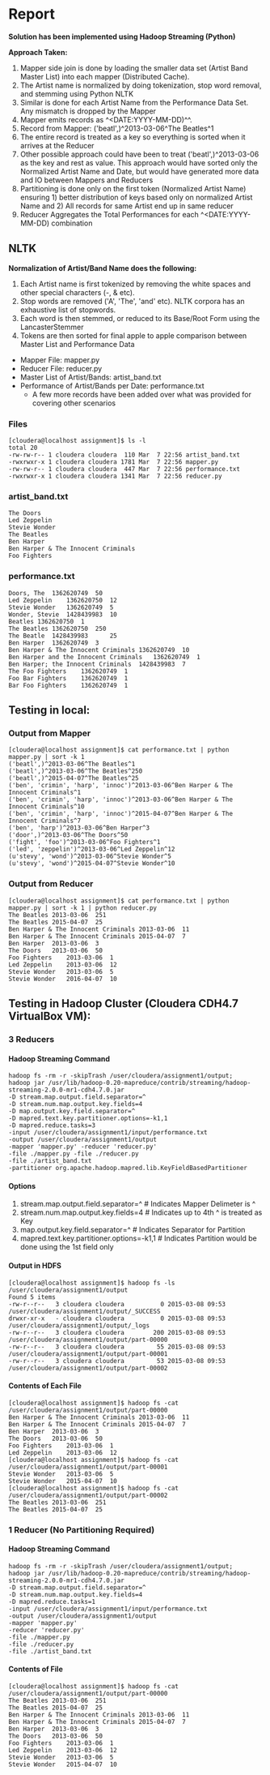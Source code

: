 # Report


**Solution has been implemented using Hadoop Streaming (Python)** 

**Approach Taken:**

1. Mapper side join is done by loading the smaller data set (Artist Band Master List) into each mapper (Distributed Cache).
2. The Artist name is normalized by doing tokenization, stop word removal, and stemming using Python NLTK
3. Similar is done for each Artist Name from the Performance Data Set. Any mismatch is dropped by the Mapper
4. Mapper emits records as <Normalized Artist Name>^<DATE:YYYY-MM-DD)^<Artist Name>^<Performance>.
5. Record from Mapper: ('beatl',)^2013-03-06^The Beatles^1
7. The entire record is treated as a key so everything is sorted when it arrives at the Reducer
8. Other possible approach could have been to treat ('beatl',)^2013-03-06 as the key and rest as value. This approach would 
have sorted only the Normalized Artist Name and Date, but would have generated more data and IO between Mappers and Reducers 
9. Partitioning is done only on the first token (Normalized Artist Name) ensuring 1) better distribution of keys
based only on normalized Artist Name and 2) All records for same Artist end up in same reducer 
10. Reducer Aggregates the Total Performances for each <Normalized Artist Name>^<DATE:YYYY-MM-DD) combination

## NLTK

**Normalization of Artist/Band Name does the following:**

1. Each Artist name is first tokenized by removing the white spaces and other special characters (-, & etc).
2. Stop words are removed ('A', 'The', 'and' etc). NLTK corpora has an exhaustive list of stopwords.
3. Each word is then stemmed, or reduced to its Base/Root Form using the LancasterStemmer
4. Tokens are then sorted for final apple to apple comparison between Master List and Performance Data


- Mapper File: mapper.py
- Reducer File: reducer.py
- Master List of Artist/Bands: artist_band.txt
- Performance of Artist/Bands per Date: performance.txt
    - A few more records have been added over what was provided for covering other scenarios


### Files

    [cloudera@localhost assignment]$ ls -l
    total 20
    -rw-rw-r-- 1 cloudera cloudera  110 Mar  7 22:56 artist_band.txt
    -rwxrwxr-x 1 cloudera cloudera 1781 Mar  7 22:56 mapper.py
    -rw-rw-r-- 1 cloudera cloudera  447 Mar  7 22:56 performance.txt
    -rwxrwxr-x 1 cloudera cloudera 1341 Mar  7 22:56 reducer.py
    

###  artist_band.txt

    The Doors
    Led Zeppelin
    Stevie Wonder
    The Beatles
    Ben Harper
    Ben Harper & The Innocent Criminals
    Foo Fighters


### performance.txt

    Doors, The	1362620749	50
    Led Zeppelin	1362620750	12
    Stevie Wonder	1362620749	5
    Wonder, Stevie	1428439983	10
    Beatles	1362620750	1
    The Beatles	1362620750	250
    The Beatle 	1428439983  	25
    Ben Harper	1362620749	3
    Ben Harper & The Innocent Criminals	1362620749	10
    Ben Harper and the Innocent Criminals	1362620749	1
    Ben Harper; the Innocent Criminals	1428439983	7
    The Foo Fighters	1362620749	1
    Foo Bar Fighters	1362620749	1
    Bar Foo Fighters	1362620749	1


## Testing in local:



### Output from Mapper


    [cloudera@localhost assignment]$ cat performance.txt | python mapper.py | sort -k 1
    ('beatl',)^2013-03-06^The Beatles^1
    ('beatl',)^2013-03-06^The Beatles^250
    ('beatl',)^2015-04-07^The Beatles^25
    ('ben', 'crimin', 'harp', 'innoc')^2013-03-06^Ben Harper & The Innocent Criminals^1
    ('ben', 'crimin', 'harp', 'innoc')^2013-03-06^Ben Harper & The Innocent Criminals^10
    ('ben', 'crimin', 'harp', 'innoc')^2015-04-07^Ben Harper & The Innocent Criminals^7
    ('ben', 'harp')^2013-03-06^Ben Harper^3
    ('door',)^2013-03-06^The Doors^50
    ('fight', 'foo')^2013-03-06^Foo Fighters^1
    ('led', 'zeppelin')^2013-03-06^Led Zeppelin^12
    (u'stevy', 'wond')^2013-03-06^Stevie Wonder^5
    (u'stevy', 'wond')^2015-04-07^Stevie Wonder^10

### Output from Reducer


    [cloudera@localhost assignment]$ cat performance.txt | python mapper.py | sort -k 1 | python reducer.py 
    The Beatles	2013-03-06	251
    The Beatles	2015-04-07	25
    Ben Harper & The Innocent Criminals	2013-03-06	11
    Ben Harper & The Innocent Criminals	2015-04-07	7
    Ben Harper	2013-03-06	3
    The Doors	2013-03-06	50
    Foo Fighters	2013-03-06	1
    Led Zeppelin	2013-03-06	12
    Stevie Wonder	2013-03-06	5
    Stevie Wonder	2016-04-07	10


## Testing in Hadoop Cluster (Cloudera CDH4.7 VirtualBox VM):


### 3 Reducers

#### Hadoop Streaming Command

    hadoop fs -rm -r -skipTrash /user/cloudera/assignment1/output;
    hadoop jar /usr/lib/hadoop-0.20-mapreduce/contrib/streaming/hadoop-streaming-2.0.0-mr1-cdh4.7.0.jar
    -D stream.map.output.field.separator=^
    -D stream.num.map.output.key.fields=4
    -D map.output.key.field.separator=^
    -D mapred.text.key.partitioner.options=-k1,1
    -D mapred.reduce.tasks=3
    -input /user/cloudera/assignment1/input/performance.txt
    -output /user/cloudera/assignment1/output
    -mapper 'mapper.py' -reducer 'reducer.py'
    -file ./mapper.py -file ./reducer.py
    -file ./artist_band.txt
    -partitioner org.apache.hadoop.mapred.lib.KeyFieldBasedPartitioner


#### Options

1. stream.map.output.field.separator=^ # Indicates Mapper Delimeter is ^
2. stream.num.map.output.key.fields=4  # Indicates up to 4th ^ is treated as Key
3. map.output.key.field.separator=^    # Indicates Separator for Partition
4.  mapred.text.key.partitioner.options=-k1,1 # Indicates Partition would be done using the 1st field only


#### Output in HDFS

    [cloudera@localhost assignment]$ hadoop fs -ls /user/cloudera/assignment1/output
    Found 5 items
    -rw-r--r--   3 cloudera cloudera          0 2015-03-08 09:53 /user/cloudera/assignment1/output/_SUCCESS
    drwxr-xr-x   - cloudera cloudera          0 2015-03-08 09:53 /user/cloudera/assignment1/output/_logs
    -rw-r--r--   3 cloudera cloudera        200 2015-03-08 09:53 /user/cloudera/assignment1/output/part-00000
    -rw-r--r--   3 cloudera cloudera         55 2015-03-08 09:53 /user/cloudera/assignment1/output/part-00001
    -rw-r--r--   3 cloudera cloudera         53 2015-03-08 09:53 /user/cloudera/assignment1/output/part-00002

#### Contents of Each File

    [cloudera@localhost assignment]$ hadoop fs -cat /user/cloudera/assignment1/output/part-00000
    Ben Harper & The Innocent Criminals	2013-03-06	11
    Ben Harper & The Innocent Criminals	2015-04-07	7
    Ben Harper	2013-03-06	3
    The Doors	2013-03-06	50
    Foo Fighters	2013-03-06	1
    Led Zeppelin	2013-03-06	12
    [cloudera@localhost assignment]$ hadoop fs -cat /user/cloudera/assignment1/output/part-00001
    Stevie Wonder	2013-03-06	5
    Stevie Wonder	2015-04-07	10
    [cloudera@localhost assignment]$ hadoop fs -cat /user/cloudera/assignment1/output/part-00002
    The Beatles	2013-03-06	251
    The Beatles	2015-04-07	25

### 1 Reducer (No Partitioning Required)


#### Hadoop Streaming Command

    hadoop fs -rm -r -skipTrash /user/cloudera/assignment1/output;
    hadoop jar /usr/lib/hadoop-0.20-mapreduce/contrib/streaming/hadoop-streaming-2.0.0-mr1-cdh4.7.0.jar
    -D stream.map.output.field.separator=^
    -D stream.num.map.output.key.fields=4
    -D mapred.reduce.tasks=1
    -input /user/cloudera/assignment1/input/performance.txt
    -output /user/cloudera/assignment1/output
    -mapper 'mapper.py'
    -reducer 'reducer.py'
    -file ./mapper.py
    -file ./reducer.py
    -file ./artist_band.txt

#### Contents of File

    [cloudera@localhost assignment]$ hadoop fs -cat /user/cloudera/assignment1/output/part-00000
    The Beatles	2013-03-06	251
    The Beatles	2015-04-07	25
    Ben Harper & The Innocent Criminals	2013-03-06	11
    Ben Harper & The Innocent Criminals	2015-04-07	7
    Ben Harper	2013-03-06	3
    The Doors	2013-03-06	50
    Foo Fighters	2013-03-06	1
    Led Zeppelin	2013-03-06	12
    Stevie Wonder	2013-03-06	5
    Stevie Wonder	2015-04-07	10
